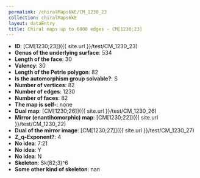 ```yaml
--- 
 permalink: /chiralMaps6kE/CM_1230_23 
 collection: chiralMaps6kE
 layout: dataEntry
 title: Chiral maps up to 6000 edges - CM[1230;23]
---
```


- **ID**: [CM[1230;23]]({{ site.url }}/test/CM_1230_23)
- **Genus of the underlying surface**: 534
- **Length of the face**: 30
- **Valency**: 30
- **Length of the Petrie polygon**: 82
- **Is the automorphism group solvable?**: S
- **Number of vertices**: 82
- **Number of edges**: 1230
- **Number of faces**: 82
- **The map is self-**: none
- **Dual map**: [CM[1230;26]]({{ site.url }}/test/CM_1230_26)
- **Mirror (enantihomorphic) map**: [CM[1230;22]]({{ site.url }}/test/CM_1230_22)
- **Dual of the mirror image**: [CM[1230;27]]({{ site.url }}/test/CM_1230_27)
- **Z_q-Exponent?**: 4
- **No idea**:  7:21
- **No idea**: Y
- **No idea**: N
- **Skeleton**: Sk(82;3)^6
- **Some other kind of skeleton**: nan
